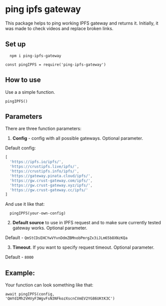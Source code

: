 # ping ipfs gateway

This package helps to ping working IPFS gateway and returns it. Initially, it was made to check videos and replace broken links.

## Set up

``` 
  npm i ping-ipfs-gateway
```

```
const pingIPFS = require('ping-ipfs-gateway')
```

## How to use

Use a a simple function. 

```
pingIPFS()
```

## Parameters

There are three function parameters: 

1. **Config** - config with all possible gateways. Optional parameter.

Default config: 

```js
[
  'https://ipfs.io/ipfs/',
  'https://crustipfs.live/ipfs/',
  'https://crustipfs.info/ipfs/',
  'https://gateway.pinata.cloud/ipfs/',
  'https://gw.crust-gateway.com/ipfs/',
  'https://gw.crust-gateway.xyz/ipfs/',
  'https://gw.crust-gateway.cc/ipfs/'
]
```

And use it like that: 

```
  pingIPFS(your-own-config)
```

2. **Default source** to use in IPFS request and to make sure currently tested gateway works. Optional parameter.

Default - `QmStCDsEHCYwVYvnDdmZBMnobPmrgZx3iJLm65b8XNzKQa`

3. **Timeout**. If you want to specify request timeout. Optional parameter.

Default - `8000`

## Example: 

Your function can look something like that: 

`await pingIPFS(config, 'QmYd1Mh2VHVyF3WgvFsN3NFkozXscnCVmEV2YG86UKtK3C')`
